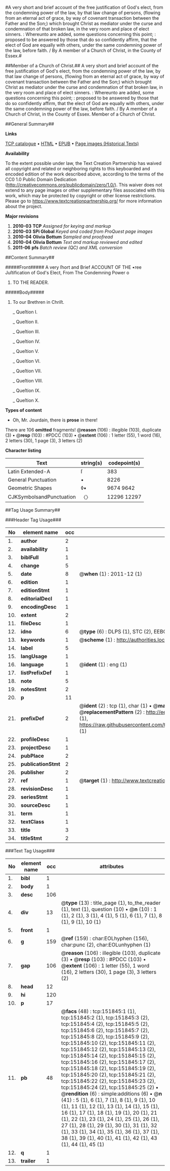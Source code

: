 #A very short and brief account of the free justification of God's elect, from the condemning power of the law, by that law change of persons, (flowing from an eternal act of grace, by way of covenant transaction between the Father and the Son;) which brought Christ as mediator under the curse and condemnation of that broken law, in the very room and place of elect sinners. : Whereunto are added, some questions concerning this point; : proposed to be answered by those that do so confidently affirm, that the elect of God are equally with others, under the same condemning power of the law, before faith. / By A member of a Church of Christ, in the County of Essex.#

##Member of a Church of Christ.##
A very short and brief account of the free justification of God's elect, from the condemning power of the law, by that law change of persons, (flowing from an eternal act of grace, by way of covenant transaction between the Father and the Son;) which brought Christ as mediator under the curse and condemnation of that broken law, in the very room and place of elect sinners. : Whereunto are added, some questions concerning this point; : proposed to be answered by those that do so confidently affirm, that the elect of God are equally with others, under the same condemning power of the law, before faith. / By A member of a Church of Christ, in the County of Essex.
Member of a Church of Christ.

##General Summary##

**Links**

[TCP catalogue](http://www.ota.ox.ac.uk/tcp/)  • 
[HTML](http://tei.it.ox.ac.uk/tcp/Texts-HTML/free/A95/A95872.html)  • 
[EPUB](http://tei.it.ox.ac.uk/tcp/Texts-EPUB/free/A95/A95872.epub) • 
[Page images (Historical Texts)](https://historicaltexts.jisc.ac.uk/eebo-43077733e)

**Availability**

To the extent possible under law, the Text Creation Partnership has waived all copyright and related or neighboring rights to this keyboarded and encoded edition of the work described above, according to the terms of the CC0 1.0 Public Domain Dedication (http://creativecommons.org/publicdomain/zero/1.0/). This waiver does not extend to any page images or other supplementary files associated with this work, which may be protected by copyright or other license restrictions. Please go to https://www.textcreationpartnership.org/ for more information about the project.

**Major revisions**

1. __2010-03__ __TCP__ *Assigned for keying and markup*
1. __2010-03__ __SPi Global__ *Keyed and coded from ProQuest page images*
1. __2010-04__ __Olivia Bottum__ *Sampled and proofread*
1. __2010-04__ __Olivia Bottum__ *Text and markup reviewed and edited*
1. __2011-06__ __pfs__ *Batch review (QC) and XML conversion*

##Content Summary##

#####Front#####
A very ſhort and Brief ACCOUNT OF THE •ree Juſtification of God's Elect, From The Condemning Power o
1. TO THE READER.

#####Body#####

1. To our Brethren in Chriſt.

    _ Queſtion I.

    _ Queſtion II.

    _ Queſtion III.

    _ Queſtion IV.

    _ Queſtion V.

    _ Queſtion VI.

    _ Queſtion VII.

    _ Queſtion VIII.

    _ Queſtion IX.

    _ Queſtion X.

**Types of content**

  * Oh, Mr. Jourdain, there is **prose** in there!

There are 106 **omitted** fragments! 
 @__reason__ (106) : illegible (103), duplicate (3)  •  @__resp__ (103) : #PDCC (103)  •  @__extent__ (106) : 1 letter (55), 1 word (16), 2 letters (30), 1 page (3), 3 letters (2)

**Character listing**


|Text|string(s)|codepoint(s)|
|---|---|---|
|Latin Extended-A|ſ|383|
|General Punctuation|•|8226|
|Geometric Shapes|◊▪|9674 9642|
|CJKSymbolsandPunctuation|〈〉|12296 12297|

##Tag Usage Summary##

###Header Tag Usage###

|No|element name|occ|attributes|
|---|---|---|---|
|1.|__author__|2||
|2.|__availability__|1||
|3.|__biblFull__|1||
|4.|__change__|5||
|5.|__date__|8| @__when__ (1) : 2011-12 (1)|
|6.|__edition__|1||
|7.|__editionStmt__|1||
|8.|__editorialDecl__|1||
|9.|__encodingDesc__|1||
|10.|__extent__|2||
|11.|__fileDesc__|1||
|12.|__idno__|6| @__type__ (6) : DLPS (1), STC (2), EEBO-CITATION (1), OCLC (1), VID (1)|
|13.|__keywords__|1| @__scheme__ (1) : http://authorities.loc.gov/ (1)|
|14.|__label__|5||
|15.|__langUsage__|1||
|16.|__language__|1| @__ident__ (1) : eng (1)|
|17.|__listPrefixDef__|1||
|18.|__note__|5||
|19.|__notesStmt__|2||
|20.|__p__|11||
|21.|__prefixDef__|2| @__ident__ (2) : tcp (1), char (1)  •  @__matchPattern__ (2) : ([0-9\-]+):([0-9IVX]+) (1), (.+) (1)  •  @__replacementPattern__ (2) : http://eebo.chadwyck.com/downloadtiff?vid=$1&page=$2 (1), https://raw.githubusercontent.com/textcreationpartnership/Texts/master/tcpchars.xml#$1 (1)|
|22.|__profileDesc__|1||
|23.|__projectDesc__|1||
|24.|__pubPlace__|2||
|25.|__publicationStmt__|2||
|26.|__publisher__|2||
|27.|__ref__|1| @__target__ (1) : http://www.textcreationpartnership.org/docs/. (1)|
|28.|__revisionDesc__|1||
|29.|__seriesStmt__|1||
|30.|__sourceDesc__|1||
|31.|__term__|1||
|32.|__textClass__|1||
|33.|__title__|3||
|34.|__titleStmt__|2||


###Text Tag Usage###

|No|element name|occ|attributes|
|---|---|---|---|
|1.|__bibl__|1||
|2.|__body__|1||
|3.|__desc__|106||
|4.|__div__|13| @__type__ (13) : title_page (1), to_the_reader (1), text (1), question (10)  •  @__n__ (10) : 1 (1), 2 (1), 3 (1), 4 (1), 5 (1), 6 (1), 7 (1), 8 (1), 9 (1), 10 (1)|
|5.|__front__|1||
|6.|__g__|159| @__ref__ (159) : char:EOLhyphen (156), char:punc (2), char:EOLunhyphen (1)|
|7.|__gap__|106| @__reason__ (106) : illegible (103), duplicate (3)  •  @__resp__ (103) : #PDCC (103)  •  @__extent__ (106) : 1 letter (55), 1 word (16), 2 letters (30), 1 page (3), 3 letters (2)|
|8.|__head__|12||
|9.|__hi__|120||
|10.|__p__|17||
|11.|__pb__|48| @__facs__ (48) : tcp:151845:1 (1), tcp:151845:2 (1), tcp:151845:3 (2), tcp:151845:4 (2), tcp:151845:5 (2), tcp:151845:6 (2), tcp:151845:7 (2), tcp:151845:8 (2), tcp:151845:9 (2), tcp:151845:10 (2), tcp:151845:11 (2), tcp:151845:12 (2), tcp:151845:13 (2), tcp:151845:14 (2), tcp:151845:15 (2), tcp:151845:16 (2), tcp:151845:17 (2), tcp:151845:18 (2), tcp:151845:19 (2), tcp:151845:20 (2), tcp:151845:21 (2), tcp:151845:22 (2), tcp:151845:23 (2), tcp:151845:24 (2), tcp:151845:25 (2)  •  @__rendition__ (6) : simple:additions (6)  •  @__n__ (41) : 5 (1), 6 (1), 7 (1), 8 (1), 9 (1), 10 (1), 11 (1), 12 (1), 13 (1), 14 (1), 15 (1), 16 (1), 17 (1), 18 (1), 19 (1), 20 (1), 21 (1), 22 (1), 23 (1), 24 (1), 25 (1), 26 (1), 27 (1), 28 (1), 29 (1), 30 (1), 31 (1), 32 (1), 33 (1), 34 (1), 35 (1), 36 (1), 37 (1), 38 (1), 39 (1), 40 (1), 41 (1), 42 (1), 43 (1), 44 (1), 45 (1)|
|12.|__q__|1||
|13.|__trailer__|1||
